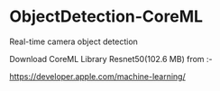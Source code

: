 # ObjectDetection-CoreML
Real-time camera object detection

Download CoreML Library Resnet50(102.6 MB) from :-


https://developer.apple.com/machine-learning/
